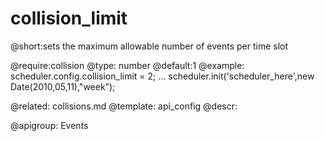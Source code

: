 collision_limit
=============
@short:sets the maximum allowable number of events per time slot 
	
@require:collision
@type: number
@default:1
@example:
scheduler.config.collision_limit = 2;
...
scheduler.init('scheduler_here',new Date(2010,05,11),"week");

@related:
	collisions.md
@template:	api_config
@descr:

@apigroup: Events

